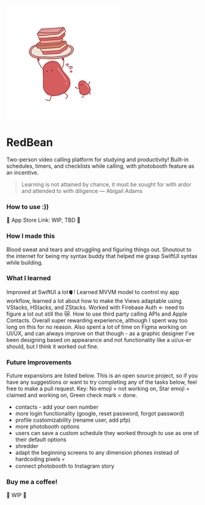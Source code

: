 <img src="https://github.com/angelLi17/RedBean/blob/06ed25e6a5cbca9f3e09ebfda366a9c79f6c74b1/RedBean/Assets.xcassets/Logo2.imageset/New%20Project.png" style="height:300px;width:300px;"></img>
# RedBean
Two-person video calling platform for studying and productivity! Built-in schedules, timers, and checklists while calling, with photobooth feature as an incentive.
>Learning is not attained by chance, it must be sought for with ardor and attended to with diligence — Abigail Adams

### How to use :))
🚧 App Store Link: WIP, TBD 🚧

### How I made this
Blood sweat and tears and struggling and figuring things out. Shoutout to the internet for being my syntax buddy that helped me grasp SwiftUI syntax while building.

### What I learned
Improved at SwiftUI a lot🫀! Learned MVVM model to control my app workflow, learned a lot about how to make the Views adaptable using VStacks, HStacks, and ZStacks. Worked with Firebase Auth <- need to figure a lot out still tho 😿. How to use third party calling APIs and Apple Contacts. Overall super rewarding experience, although I spent way too long on this for no reason. Also spent a lot of time on Figma working on UI/UX, and can always improve on that though - as a graphic designer I've been designing based on appearance and not functionality like a ui/ux-er should, but I think it worked out fine.

### Future Improvements
Future expansions are listed below. This is an open source project, so if you have any suggestions or want to try completing any of the tasks below, feel free to make a pull request. Key: No emoji = not working on, Star emoji = claimed and working on, Green check mark = done.
- contacts - add your own number
- more login functionality (google, reset password, forgot password)
- profile customizability (rename user, add pfp)
- more photobooth options
- users can save a custom schedule they worked through to use as one of their default options
- shredder
- adapt the beginning screens to any dimension phones instead of hardcoding pixels :skull:
- connect photobooth to Instagram story

### Buy me a coffee!
🚧 WIP 🚧
